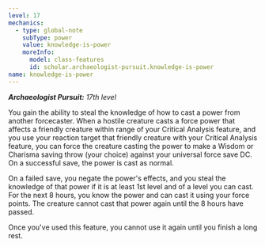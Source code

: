 ```yaml
---
level: 17
mechanics:
  - type: global-note
    subType: power
    value: knowledge-is-power
    moreInfo:
      model: class-features
      id: scholar.archaeologist-pursuit.knowledge-is-power
name: knowledge-is-power
---
```

_**Archaeologist Pursuit:** 17th level_
You gain the ability to steal the knowledge of how to cast a power from another forcecaster. When a hostile creature casts a force power that affects a friendly creature within range of your Critical Analysis feature, and you use your reaction target that friendly creature with your Critical Analysis feature, you can force the creature casting the power to make a Wisdom or Charisma saving throw (your choice) against your universal force save DC. On a successful save, the power is cast as normal.
On a failed save, you negate the power's effects, and you steal the knowledge of that power if it is at least 1st level and of a level you can cast. For the next 8 hours, you know the power and can cast it using your force points. The creature cannot cast that power again until the 8 hours have passed.
Once you've used this feature, you cannot use it again until you finish a long rest.